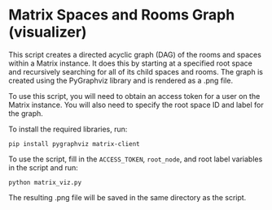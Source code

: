# Matrix Spaces and Rooms Graph (visualizer)

This script creates a directed acyclic graph (DAG) of the rooms and spaces within a Matrix instance. It does this by starting at a specified root space and recursively searching for all of its child spaces and rooms. The graph is created using the PyGraphviz library and is rendered as a .png file.

To use this script, you will need to obtain an access token for a user on the Matrix instance. You will also need to specify the root space ID and label for the graph.

To install the required libraries, run:

`pip install pygraphviz matrix-client`

To use the script, fill in the `ACCESS_TOKEN`, `root_node`, and root label variables in the script and run:

`python matrix_viz.py`

The resulting .png file will be saved in the same directory as the script.
